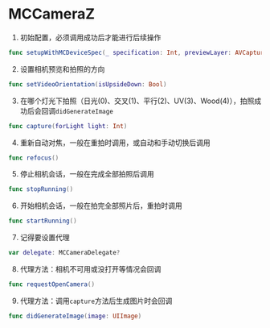 # MCCameraZ

1. 初始配置，必须调用成功后才能进行后续操作
```swift
func setupWithMCDeviceSpec(_ specification: Int, previewLayer: AVCaptureVideoPreviewLayer, successBlock: @escaping () -> Void, failureBlock: @escaping () -> Void)
```

2. 设置相机预览和拍照的方向
```swift
func setVideoOrientation(isUpsideDown: Bool)
```

3. 在哪个灯光下拍照（日光(0)、交叉(1)、平行(2)、UV(3)、Wood(4)），拍照成功后会回调```didGenerateImage```
```swift
func capture(forLight light: Int)
```

4. 重新自动对焦，一般在重拍时调用，或自动和手动切换后调用
```swift
func refocus()
```

5. 停止相机会话，一般在完成全部拍照后调用
```swift
func stopRunning()
```

6. 开始相机会话，一般在拍完全部照片后，重拍时调用
```swift
func startRunning()
```

7. 记得要设置代理
```swift
var delegate: MCCameraDelegate?
```

8. 代理方法：相机不可用或没打开等情况会回调
```swift
func requestOpenCamera()
```

9. 代理方法：调用```capture```方法后生成图片时会回调
```swift
func didGenerateImage(image: UIImage)
```
